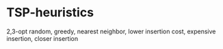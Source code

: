 # TSP-heuristics
2,3-opt random, greedy, nearest neighbor, lower insertion cost, expensive insertion, closer insertion

